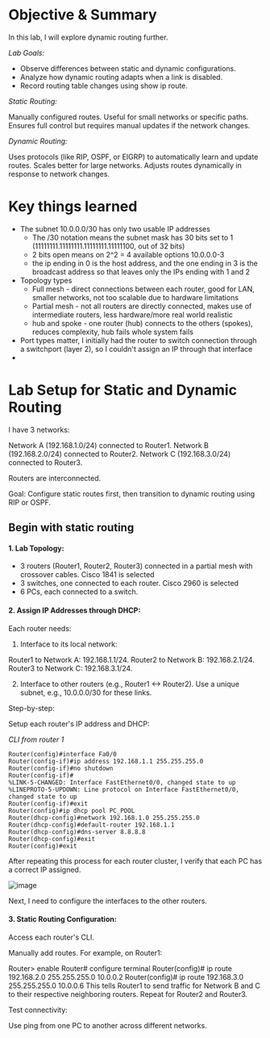 # Objective & Summary

In this lab, I will explore dynamic routing further.

_Lab Goals:_

- Observe differences between static and dynamic configurations.
- Analyze how dynamic routing adapts when a link is disabled.
- Record routing table changes using show ip route.

_Static Routing:_

Manually configured routes.
Useful for small networks or specific paths.
Ensures full control but requires manual updates if the network changes.

_Dynamic Routing:_

Uses protocols (like RIP, OSPF, or EIGRP) to automatically learn and update routes.
Scales better for large networks.
Adjusts routes dynamically in response to network changes.

# Key things learned

- The subnet 10.0.0.0/30 has only two usable IP addresses
  - The /30 notation means the subnet mask has 30 bits set to 1       (11111111.11111111.11111111.11111100, out of 32 bits)
  - 2 bits open means on 2^2 = 4 available options 10.0.0.0-3
  - the ip ending in 0 is the host address, and the one ending in 3 is the broadcast address so that leaves only the IPs ending with 1 and 2
- Topology types
  - Full mesh - direct connections between each router, good for LAN, smaller networks, not too scalable due to hardware limitations
  - Partial mesh - not all routers are directly connected, makes use of intermediate routers, less hardware/more real world realistic
  - hub and spoke - one router (hub) connects to the others (spokes), reduces complexity, hub fails whole system fails
- Port types matter, I initially had the router to switch connection through a switchport (layer 2), so I couldn't assign an IP through that interface
- 

# Lab Setup for Static and Dynamic Routing

I have 3 networks:

Network A (192.168.1.0/24) connected to Router1.
Network B (192.168.2.0/24) connected to Router2.
Network C (192.168.3.0/24) connected to Router3.

Routers are interconnected.

Goal: Configure static routes first, then transition to dynamic routing using RIP or OSPF.

## Begin with static routing

#### 1. Lab Topology:

- 3 routers (Router1, Router2, Router3) connected in a partial mesh with crossover cables. Cisco 1841 is selected
- 3 switches, one connected to each router. Cisco 2960 is selected
- 6 PCs, each connected to a switch.

#### 2. Assign IP Addresses through DHCP:

Each router needs:

1. Interface to its local network:

Router1 to Network A: 192.168.1.1/24.
Router2 to Network B: 192.168.2.1/24.
Router3 to Network C: 192.168.3.1/24.

2. Interface to other routers (e.g., Router1 <-> Router2). Use a unique subnet, e.g., 10.0.0.0/30 for these links.

Step-by-step:

Setup each router's IP address and DHCP:

_CLI from router 1_

```
Router(config)#interface Fa0/0
Router(config-if)#ip address 192.168.1.1 255.255.255.0
Router(config-if)#no shutdown
Router(config-if)#
%LINK-5-CHANGED: Interface FastEthernet0/0, changed state to up
%LINEPROTO-5-UPDOWN: Line protocol on Interface FastEthernet0/0, changed state to up
Router(config-if)#exit
Router(config)#ip dhcp pool PC_POOL
Router(dhcp-config)#network 192.168.1.0 255.255.255.0
Router(dhcp-config)#default-router 192.168.1.1
Router(dhcp-config)#dns-server 8.8.8.8
Router(dhcp-config)#exit
Router(config)#exit
```

After repeating this process for each router cluster, I verify that each PC has a correct IP assigned.

![image](https://github.com/user-attachments/assets/0cb9af1d-04f3-47ec-9af9-012678dfc97d)

Next, I need to configure the interfaces to the other routers.

#### 3. Static Routing Configuration:

Access each router's CLI.

Manually add routes. For example, on Router1:

Router> enable
Router# configure terminal
Router(config)# ip route 192.168.2.0 255.255.255.0 10.0.0.2
Router(config)# ip route 192.168.3.0 255.255.255.0 10.0.0.6
This tells Router1 to send traffic for Network B and C to their respective neighboring routers.
Repeat for Router2 and Router3.

Test connectivity:

Use ping from one PC to another across different networks.
